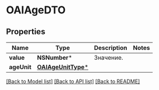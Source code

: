 # OAIAgeDTO

## Properties
Name | Type | Description | Notes
------------ | ------------- | ------------- | -------------
**value** | **NSNumber*** | Значение.  | 
**ageUnit** | [**OAIAgeUnitType***](OAIAgeUnitType.md) |  | 

[[Back to Model list]](../README.md#documentation-for-models) [[Back to API list]](../README.md#documentation-for-api-endpoints) [[Back to README]](../README.md)


